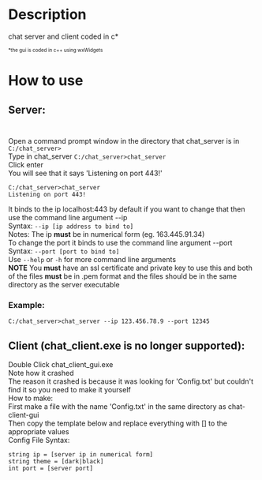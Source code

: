 # Description
chat server and client coded in c*

<sub><sup>*the gui is coded in c++ using wxWidgets</sup></sub>
# How to use
## Server:<br></br>
Open a command prompt window in the directory that chat_server is in
`C:/chat_server>`
<br>Type in chat_server
`C:/chat_server>chat_server`
<br>Click enter
<br>You will see that it says 'Listening on port 443!'
```
C:/chat_server>chat_server
Listening on port 443!
```
It binds to the ip localhost:443 by default if you want to change that then use the command line argument --ip <br> Syntax: `--ip [ip address to bind to]`<br> Notes: The ip **must** be in numerical form (eg. 163.445.91.34)
<br>To change the port it binds to use the command line argument --port<br>Syntax: `--port [port to bind to]`
<br>Use `--help` or `-h` for more command line arguments
<br>**NOTE** You **must** have an ssl certificate and private key to use this and both of the files **must** be in .pem format and the files should be in the same directory as the server executable
### Example:
`C:/chat_server>chat_server --ip 123.456.78.9 --port 12345`
## Client (chat_client.exe is no longer supported):
Double Click chat_client_gui.exe
<br>Note how it crashed
<br>The reason it crashed is because it was looking for 'Config.txt' but couldn't find it so you need to make it yourself
<br>How to make:
<br>First make a file with the name 'Config.txt' in the same directory as chat-client-gui
<br>Then copy the template below and replace everything with [] to the appropriate values
<br>Config File Syntax:
```
string ip = [server ip in numerical form]
string theme = [dark|black]
int port = [server port]
```
